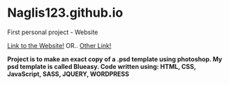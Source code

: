 # Naglis123.github.io
First personal project - Website


[Link to the Website!](https://naglis123.github.io)
OR..
[Other Link!](http://codingschoolprojektai.lt/tmp/kgbootcamp/naglis_butkus/wp/)


**Project is to make an exact copy of a .psd template using photoshop. My psd template is called Blueasy.
Code written using: HTML, CSS, JavaScript, SASS, JQUERY, WORDPRESS**
